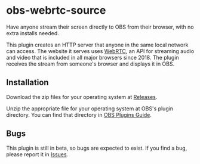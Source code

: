 # obs-webrtc-source
Have anyone stream their screen directly to OBS from their browser,
with no extra installs needed.

This plugin creates an HTTP server that anyone in the same local network can
access. The website it serves uses [WebRTC](https://webrtc.org/), an API for
streaming audio and video that is included in all major browsers since 2018. The
plugin receives the stream from someone's browser and displays it in OBS.

## Installation
Download the zip files for your operating system at
[Releases](https://github.com/flafflar/obs-webrtc-source/releases).

Unzip the appropriate file for your operating system at OBS's plugin directory.
You can find that directory in
[OBS Plugins Guide](https://obsproject.com/kb/plugins-guide).

## Bugs
This plugin is still in beta, so bugs are expected to exist. If you find a bug,
please report it in [Issues](https://github.com/flafflar/obs-webrtc-source/issues).